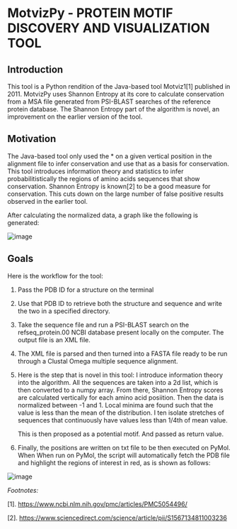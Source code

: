 # MotvizPy - PROTEIN MOTIF DISCOVERY AND VISUALIZATION TOOL 
## Introduction 
This tool is a Python rendition of the Java-based tool Motviz1[1] published in 2011. 
MotvizPy uses Shannon Entropy at its core to calculate conservation from a MSA file generated from 
PSI-BLAST searches of the reference protein database. The Shannon Entropy part of 
the algorithm is novel, an improvement on the earlier version of the tool. 

## Motivation 
The Java-based tool only used the * on a given vertical position in the alignment 
file to infer conservation and use that as a basis for conservation. This tool introduces
information theory and statistics to infer probabilitistically the regions of 
amino acids sequences that show conservation. Shannon Entropy is known[2] to be a good 
measure for conservation. This cuts down on the large number of false positive results 
observed in the earlier tool. 

After calculating the normalized data, a graph like the following is generated: 

![image](https://user-images.githubusercontent.com/25282805/77529684-e8aadd00-6eb1-11ea-8d1d-0af6713661e8.png)

## Goals
Here is the workflow for the tool: 
  1. Pass the PDB ID for a structure on the terminal 
  
  1. Use that PDB ID to retrieve both the structure and sequence and write the two 
      in a specified directory. 
      
  1. Take the sequence file and run a PSI-BLAST search on the refseq_protein.00 NCBI
      database present locally on the computer. The output file is an XML file.
      
  1. The XML file is parsed and then turned into a FASTA file ready to be run 
      through a Clustal Omega multiple sequence alignment. 
      
  1. Here is the step that is novel in this tool: I introduce information theory into the 
      algorithm. All the sequences are taken into a 2d list, which is then converted to a 
      numpy array. From there, Shannon Entropy scores are calculated vertically for each 
      amino acid posiition. Then the data is normalized between -1 and 1. Local minima are
      found such that the value is less than the mean of the distribution. I ten isolate 
      stretches of sequences that continuously have values less than 1/4th of mean value. 
      
      This is then proposed as a potential motif. And passed as return value. 
      
   1. Finally, the positions are written on txt file to be then executed on PyMol. When 
       When run on PyMol, the script will automatically fetch the PDB file and highlight 
       the regions of interest in red, as is shown as follows: 
       
![image](https://user-images.githubusercontent.com/25282805/77532244-4b9e7300-6eb6-11ea-8e1b-90ff25494a34.png)



*Footnotes:* 

[1]. https://www.ncbi.nlm.nih.gov/pmc/articles/PMC5054496/

[2]. https://www.sciencedirect.com/science/article/pii/S1567134811003236
